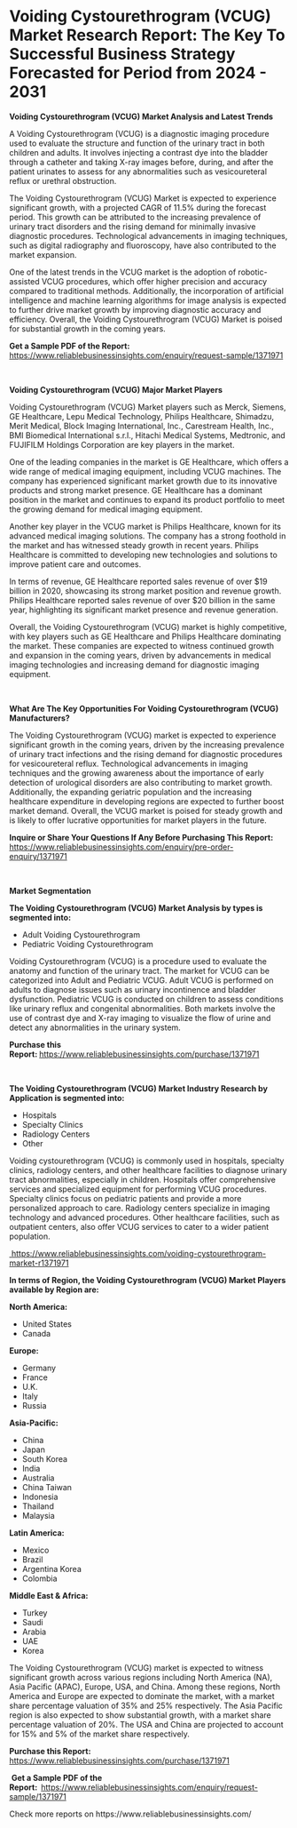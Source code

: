 <p><h1>Voiding Cystourethrogram (VCUG) Market Research Report: The Key To Successful Business Strategy Forecasted for Period from 2024 - 2031</h1></p><p><strong>Voiding Cystourethrogram (VCUG) Market Analysis and Latest Trends</strong></p>
<p><p>A Voiding Cystourethrogram (VCUG) is a diagnostic imaging procedure used to evaluate the structure and function of the urinary tract in both children and adults. It involves injecting a contrast dye into the bladder through a catheter and taking X-ray images before, during, and after the patient urinates to assess for any abnormalities such as vesicoureteral reflux or urethral obstruction.</p><p>The Voiding Cystourethrogram (VCUG) Market is expected to experience significant growth, with a projected CAGR of 11.5% during the forecast period. This growth can be attributed to the increasing prevalence of urinary tract disorders and the rising demand for minimally invasive diagnostic procedures. Technological advancements in imaging techniques, such as digital radiography and fluoroscopy, have also contributed to the market expansion.</p><p>One of the latest trends in the VCUG market is the adoption of robotic-assisted VCUG procedures, which offer higher precision and accuracy compared to traditional methods. Additionally, the incorporation of artificial intelligence and machine learning algorithms for image analysis is expected to further drive market growth by improving diagnostic accuracy and efficiency. Overall, the Voiding Cystourethrogram (VCUG) Market is poised for substantial growth in the coming years.</p></p>
<p><strong>Get a Sample PDF of the Report:&nbsp;</strong> <a href="https://www.reliablebusinessinsights.com/enquiry/request-sample/1371971">https://www.reliablebusinessinsights.com/enquiry/request-sample/1371971</a></p>
<p>&nbsp;</p>
<p><strong>Voiding Cystourethrogram (VCUG) Major Market Players</strong></p>
<p><p>Voiding Cystourethrogram (VCUG) Market players such as Merck, Siemens, GE Healthcare, Lepu Medical Technology, Philips Healthcare, Shimadzu, Merit Medical, Block Imaging International, Inc., Carestream Health, Inc., BMI Biomedical International s.r.l., Hitachi Medical Systems, Medtronic, and FUJIFILM Holdings Corporation are key players in the market.</p><p>One of the leading companies in the market is GE Healthcare, which offers a wide range of medical imaging equipment, including VCUG machines. The company has experienced significant market growth due to its innovative products and strong market presence. GE Healthcare has a dominant position in the market and continues to expand its product portfolio to meet the growing demand for medical imaging equipment.</p><p>Another key player in the VCUG market is Philips Healthcare, known for its advanced medical imaging solutions. The company has a strong foothold in the market and has witnessed steady growth in recent years. Philips Healthcare is committed to developing new technologies and solutions to improve patient care and outcomes.</p><p>In terms of revenue, GE Healthcare reported sales revenue of over $19 billion in 2020, showcasing its strong market position and revenue growth. Philips Healthcare reported sales revenue of over $20 billion in the same year, highlighting its significant market presence and revenue generation.</p><p>Overall, the Voiding Cystourethrogram (VCUG) market is highly competitive, with key players such as GE Healthcare and Philips Healthcare dominating the market. These companies are expected to witness continued growth and expansion in the coming years, driven by advancements in medical imaging technologies and increasing demand for diagnostic imaging equipment.</p></p>
<p>&nbsp;</p>
<p><strong>What Are The Key Opportunities For Voiding Cystourethrogram (VCUG) Manufacturers?</strong></p>
<p><p>The Voiding Cystourethrogram (VCUG) market is expected to experience significant growth in the coming years, driven by the increasing prevalence of urinary tract infections and the rising demand for diagnostic procedures for vesicoureteral reflux. Technological advancements in imaging techniques and the growing awareness about the importance of early detection of urological disorders are also contributing to market growth. Additionally, the expanding geriatric population and the increasing healthcare expenditure in developing regions are expected to further boost market demand. Overall, the VCUG market is poised for steady growth and is likely to offer lucrative opportunities for market players in the future.</p></p>
<p><strong>Inquire or Share Your Questions If Any Before Purchasing This Report:</strong> <a href="https://www.reliablebusinessinsights.com/enquiry/pre-order-enquiry/1371971">https://www.reliablebusinessinsights.com/enquiry/pre-order-enquiry/1371971</a></p>
<p>&nbsp;</p>
<p><strong>Market Segmentation</strong></p>
<p><strong>The Voiding Cystourethrogram (VCUG) Market Analysis by types is segmented into:</strong></p>
<p><ul><li>Adult Voiding Cystourethrogram</li><li>Pediatric Voiding Cystourethrogram</li></ul></p>
<p><p>Voiding Cystourethrogram (VCUG) is a procedure used to evaluate the anatomy and function of the urinary tract. The market for VCUG can be categorized into Adult and Pediatric VCUG. Adult VCUG is performed on adults to diagnose issues such as urinary incontinence and bladder dysfunction. Pediatric VCUG is conducted on children to assess conditions like urinary reflux and congenital abnormalities. Both markets involve the use of contrast dye and X-ray imaging to visualize the flow of urine and detect any abnormalities in the urinary system.</p></p>
<p><strong>Purchase this Report:&nbsp;</strong><a href="https://www.reliablebusinessinsights.com/purchase/1371971">https://www.reliablebusinessinsights.com/purchase/1371971</a></p>
<p>&nbsp;</p>
<p><strong>The Voiding Cystourethrogram (VCUG) Market Industry Research by Application is segmented into:</strong></p>
<p><ul><li>Hospitals</li><li>Specialty Clinics</li><li>Radiology Centers</li><li>Other</li></ul></p>
<p><p>Voiding cystourethrogram (VCUG) is commonly used in hospitals, specialty clinics, radiology centers, and other healthcare facilities to diagnose urinary tract abnormalities, especially in children. Hospitals offer comprehensive services and specialized equipment for performing VCUG procedures. Specialty clinics focus on pediatric patients and provide a more personalized approach to care. Radiology centers specialize in imaging technology and advanced procedures. Other healthcare facilities, such as outpatient centers, also offer VCUG services to cater to a wider patient population.</p></p>
<p><a href="https://www.reliablebusinessinsights.com/voiding-cystourethrogram-market-r1371971">&nbsp;https://www.reliablebusinessinsights.com/voiding-cystourethrogram-market-r1371971</a></p>
<p><strong>In terms of Region, the Voiding Cystourethrogram (VCUG) Market Players available by Region are:</strong></p>
<p>
    <p> <strong> North America: </strong>
        <ul>
            <li>United States</li>
            <li>Canada</li>
        </ul>
        </p> 
    <p> <strong> Europe: </strong>
        <ul>
            <li>Germany</li>
            <li>France</li>
            <li>U.K.</li>
            <li>Italy</li>
            <li>Russia</li>
        </ul>
        </p> 
    <p> <strong> Asia-Pacific: </strong>
        <ul>
            <li>China</li>
            <li>Japan</li>
            <li>South Korea</li>
            <li>India</li>
            <li>Australia</li>
            <li>China Taiwan</li>
            <li>Indonesia</li>
            <li>Thailand</li>
            <li>Malaysia</li>
        </ul>
        </p> 
    <p> <strong> Latin America: </strong>
        <ul>
            <li>Mexico</li>
            <li>Brazil</li>
            <li>Argentina Korea</li>
            <li>Colombia</li>
        </ul>
        </p> 
    <p> <strong> Middle East & Africa: </strong>
        <ul>
            <li>Turkey</li>
            <li>Saudi</li>
            <li>Arabia</li>
            <li>UAE</li>
            <li>Korea</li>
        </ul>
    </p>
    </p>
<p><p>The Voiding Cystourethrogram (VCUG) market is expected to witness significant growth across various regions including North America (NA), Asia Pacific (APAC), Europe, USA, and China. Among these regions, North America and Europe are expected to dominate the market, with a market share percentage valuation of 35% and 25% respectively. The Asia Pacific region is also expected to show substantial growth, with a market share percentage valuation of 20%. The USA and China are projected to account for 15% and 5% of the market share respectively.</p></p>
<p><strong>Purchase this Report: </strong><a href="https://www.reliablebusinessinsights.com/purchase/1371971">https://www.reliablebusinessinsights.com/purchase/1371971</a></p>
<p>&nbsp;<strong>Get a Sample PDF of the Report:&nbsp;&nbsp;</strong><a href="https://www.reliablebusinessinsights.com/enquiry/request-sample/1371971">https://www.reliablebusinessinsights.com/enquiry/request-sample/1371971</a></p>
<p><strong></strong></p>
<p>Check more reports on https://www.reliablebusinessinsights.com/</p>